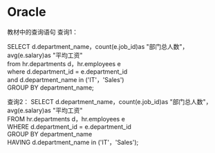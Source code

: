 # Oracle
教材中的查询语句
查询1：

SELECT d.department_name，count(e.job_id)as "部门总人数"，<br>
avg(e.salary)as "平均工资"<br>
from hr.departments d，hr.employees e<br>
where d.department_id = e.department_id<br>
and d.department_name in ('IT'，'Sales')<br>
GROUP BY department_name;<br>

查询2：
SELECT d.department_name，count(e.job_id)as "部门总人数"，<br>
avg(e.salary)as "平均工资"<br>
FROM hr.departments d，hr.employees e<br>
WHERE d.department_id = e.department_id<br>
GROUP BY department_name<br>
HAVING d.department_name in ('IT'，'Sales');<br>
